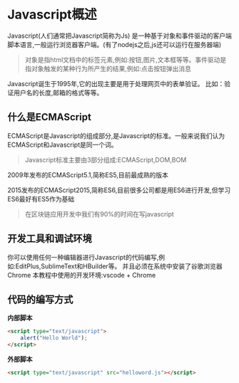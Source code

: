# Javascript概述

Javascript(人们通常把Javascript简称为Js)
是一种基于对象和事件驱动的客户端脚本语言,一般运行浏览器客户端。(有了nodejs之后,js还可以运行在服务器端)

> 对象是指html文档中的标签元素,例如:按钮,图片,文本框等等。事件驱动是指对象触发的某种行为所产生的结果,例如:点击按钮弹出消息


Javascript诞生于1995年,它的出现主要是用于处理网页中的表单验证。
比如：验证用户名的长度,邮箱的格式等等。


## 什么是ECMAScript

ECMAScript是Javascript的组成部分,是Javascript的标准。一般来说我们认为ECMAScript和Javascript是同一个词。

> Javascript标准主要由3部分组成:ECMAScript,DOM,BOM

2009年发布的ECMAScript5.1,简称ES5,目前最成熟的版本

2015发布的ECMAScript2015,简称ES6,目前很多公司都是用ES6进行开发,但学习ES6最好有ES5作为基础

> 在区块链应用开发中我们有90%的时间在写javascript


## 开发工具和调试环境

你可以使用任何一种编辑器进行Javascript的代码编写,例如:EditPlus,SublimeText和HBuilder等。
并且必须在系统中安装了谷歌浏览器Chrome
本教程中使用的开发环境:vscode + Chrome


## 代码的编写方式

**内部脚本**

```html
<script type="text/javascript">
	alert("Hello World");
</script>
```

**外部脚本**

``` html
<script type="text/javascript" src="helloword.js"></script>
```